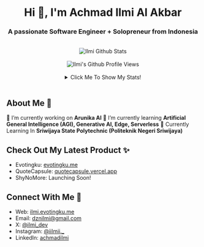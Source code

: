 <h1 align="center">Hi 👋, I'm Achmad Ilmi Al Akbar</h1>
<h3 align="center">A passionate Software Engineer + Solopreneur from Indonesia</h3>
<br />
<div align="center">
        <div align="center">
            <img src="https://github-readme-stats.vercel.app/api?username=notilmi&show_icons=true&theme=dracula" alt="Ilmi Github Stats">
            <br><br>
            <img src="https://komarev.com/ghpvc/?username=notilmi&color=F4A4B5&style=flat" alt="Ilmi's Github Profile Views" />
            <br><br>
            <details>
                <summary>Click Me To Show My Stats!</summary>
                <br>
                <p><img src="https://github-readme-stats.vercel.app/api/top-langs/?username=notilmi&theme=algolia&hide_border=true&langs_count=5" alt="Most used languages" /></p>
                <p><img src="https://github-readme-streak-stats.herokuapp.com/?user=notilmi&theme=algolia" alt="Stat Streak" /></p>
                <p><img src="https://github-profile-trophy.vercel.app/?username=notilmi&theme=algolia&margin-w=5&margin-h=5" alt="Github Trophy" /></p>
            </details>
        </div>

</div>

<br />

## About Me 👤

🔭 I’m currently working on **Arunika AI**
🌱 I’m currently learning **Artificial General Intelligence (AGI), Generative AI, Edge, Serverless**
🏫 Currently Learning In **Sriwijaya State Polytechnic (Politeknik Negeri Sriwijaya)**

## Check Out My Latest Product ✨

- Evotingku: [evotingku.me](https://evotingku.me)
- QuoteCapsule: [quotecapsule.vercel.app](https://quotecapsule.vercel.app)
- ShyNoMore: Launching Soon!

## Connect With Me 🔗

- Web: [ilmi.evotingku.me](https://ilmi.evotingku.me)
- Email: [dznilmi@gmail.com](mailto:dznilmi@gmail.com)
- X: [@ilmi_dev](https://x.com/ilmi_dev)
- Instagram: [@iilmii.\_](https://www.instagram.com/iilmii._/)
- LinkedIn: [achmadilmi](https://www.linkedin.com/in/achmad-ilmi-al-akbar-89972b2a1/)
